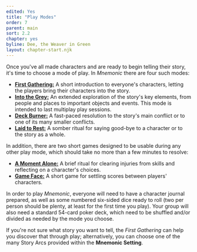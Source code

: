 ```yaml
---
edited: Yes
title: "Play Modes"
order: 7
parent: main
sort: 2.2
chapter: yes
byline: Dee, the Weaver in Green
layout: chapter-start.njk
---
```


Once you've all made characters and are ready to begin telling their story, it's time to choose a mode of play. In *Mnemonic* there are four such modes:

- **[First Gathering:](first-gathering)** A short introduction to everyone's characters, letting the players bring their characters into the story.
- **[Into the Grey:](into-the-grey)** An extended exploration of the story's key elements, from people and places to important objects and events. This mode is intended to last multiplay play sessions.
- **[Deck Burner:](deck-burner)** A fast-paced resolution to the story's main conflict or to one of its many smaller conflicts.
- **[Laid to Rest:](laid-to-rest)** A somber ritual for saying good-bye to a character or to the story as a whole.

In addition, there are two short games designed to be usable during any other play mode, which should take no more than a few minutes to resolve:
- **[A Moment Alone:](alone)** A brief ritual for clearing injuries from skills and reflecting on a character's choices.
- **[Game Face:](gameface)** A short game for settling scores between players' characters.

In order to play *Mnemonic*, everyone will need to have a character journal prepared, as well as some numbered six-sided dice ready to roll (two per person should be plenty, at least for the first time you play). Your group will also need a standard 54-card poker deck, which need to be shuffled and/or divided as needed by the mode you choose.

If you're not sure what story you want to tell, the *First Gathering* can help you discover that through play; alternatively, you can choose one of the many Story Arcs provided within the **Mnemonic Setting**.
